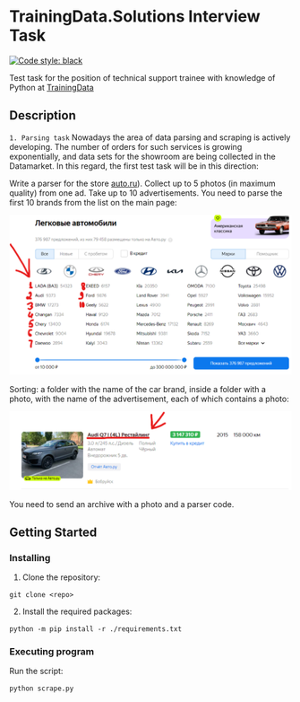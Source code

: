 # TrainingData.Solutions Interview Task
[![Code style: black](https://img.shields.io/badge/code%20style-black-000000.svg)](https://github.com/psf/black)

Test task for the position of technical support trainee with knowledge of Python at [TrainingData](https://trainingdata.notion.site/TrainingData-Solutions-716057e76ab64e0988c39f381a8987ec)


## Description
`1. Parsing task`
Nowadays the area of data parsing and scraping is actively developing. The number of orders for such services is growing exponentially, and data sets for the showroom are being collected in the Datamarket. In this regard, the first test task will be in this direction:

Write a parser for the store [auto.ru](https://auto.ru/)). Collect up to 5 photos (in maximum quality) from one ad. Take up to 10 advertisements. You need to parse the first 10 brands from the list on the main page:

<img src="Untitled.png" width=600/ alt="first-10-brands" />

Sorting: a folder with the name of the car brand, inside a folder with a photo, with the name of the advertisement, each of which contains a photo:

<img src="Untitled (1).png" width=600/ alt="brand_folder" />

You need to send an archive with a photo and a parser code.

## Getting Started

### Installing
1. Clone the repository:
```
git clone <repo>
```
2. Install the required packages:
```
python -m pip install -r ./requirements.txt
```

### Executing program
Run the script:
```
python scrape.py
```